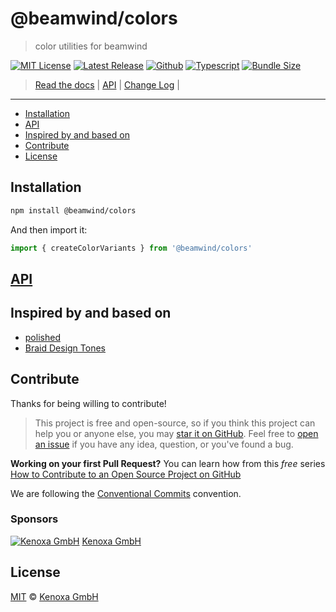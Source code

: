 # @beamwind/colors

> color utilities for beamwind

[![MIT License](https://flat.badgen.net/github/license/kenoxa/beamwind)](https://github.com/kenoxa/beamwind/blob/main/LICENSE)
[![Latest Release](https://flat.badgen.net/npm/v/@beamwind/colors?icon=npm&label)](https://www.npmjs.com/package/@beamwind/colors)
[![Github](https://flat.badgen.net/badge/icon/kenoxa%2Fbeamwind?icon=github&label)](https://github.com/kenoxa/beamwind/blob/main/packages/colors)
[![Typescript](https://flat.badgen.net/badge/icon/included?icon=typescript&label)](https://unpkg.com/browse/@beamwind/colors/types/colors.d.ts)
[![Bundle Size](https://flat.badgen.net/bundlephobia/minzip/@beamwind/colors?icon=packagephobia&label&color=blue)](https://bundlephobia.com/result?p=@beamwind/colors)

> [Read the docs](https://beamwind.js.org) |
> [API](https://beamwind.js.org/packages/colors) |
> [Change Log](https://github.com/kenoxa/beamwind/blob/main/packages/colors/CHANGELOG.md) |

---

<!-- prettier-ignore-start -->
<!-- START doctoc generated TOC please keep comment here to allow auto update -->
<!-- DON'T EDIT THIS SECTION, INSTEAD RE-RUN doctoc TO UPDATE -->


- [Installation](#installation)
- [API](#api)
- [Inspired by and based on](#inspired-by-and-based-on)
- [Contribute](#contribute)
- [License](#license)

<!-- END doctoc generated TOC please keep comment here to allow auto update -->
<!-- prettier-ignore-end -->

## Installation

```sh
npm install @beamwind/colors
```

And then import it:

```js
import { createColorVariants } from '@beamwind/colors'
```

## [API](https://beamwind.js.org/packages/colors)

## Inspired by and based on

- [polished](https://github.com/styled-components/polished)
- [Braid Design Tones](https://seek-oss.github.io/braid-design-system/foundations/tones)

## Contribute

Thanks for being willing to contribute!

> This project is free and open-source, so if you think this project can help you or anyone else, you may [star it on GitHub](https://github.com/kenoxa/beamwind). Feel free to [open an issue](https://github.com/kenoxa/beamwind/issues) if you have any idea, question, or you've found a bug.

**Working on your first Pull Request?** You can learn how from this _free_ series [How to Contribute to an Open Source Project on GitHub](https://egghead.io/series/how-to-contribute-to-an-open-source-project-on-github)

We are following the [Conventional Commits](https://www.conventionalcommits.org) convention.

### Sponsors

[![Kenoxa GmbH](https://images.opencollective.com/kenoxa/9c25796/logo/68.png)](https://www.kenoxa.com) [Kenoxa GmbH](https://www.kenoxa.com)

## License

[MIT](https://github.com/kenoxa/beamwind/blob/main/LICENSE) © [Kenoxa GmbH](https://kenoxa.com)
